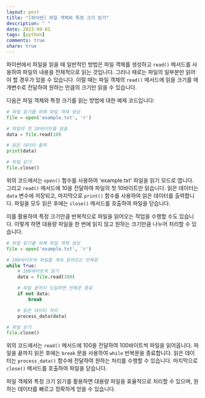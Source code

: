 ```yaml
---
layout: post
title: "[파이썬] 파일 객체와 특정 크기 읽기"
description: " "
date: 2023-09-01
tags: [python]
comments: true
share: true
---
```


파이썬에서 파일을 읽을 때 일반적인 방법은 파일 객체를 생성하고 `read()` 메서드를 사용하여 파일의 내용을 전체적으로 읽는 것입니다. 그러나 때로는 파일의 일부분만 읽어야 할 경우가 있을 수 있습니다. 이럴 때는 파일 객체의 `read()` 메서드에 읽을 크기를 매개변수로 전달하여 원하는 만큼의 크기만 읽을 수 있습니다.

다음은 파일 객체와 특정 크기를 읽는 방법에 대한 예제 코드입니다:

```python
# 파일 읽기를 위해 파일 객체 생성
file = open('example.txt', 'r')

# 파일의 첫 10바이트를 읽음
data = file.read(10)

# 읽은 데이터 출력
print(data)

# 파일 닫기
file.close()
```

위의 코드에서는 `open()` 함수를 사용하여 'example.txt' 파일을 읽기 모드로 엽니다. 그리고 `read()` 메서드에 10을 전달하여 파일의 첫 10바이트만 읽습니다. 읽은 데이터는 `data` 변수에 저장되고, 마지막으로 `print()` 함수를 사용하여 읽은 데이터를 출력합니다. 파일을 모두 읽은 후에는 `close()` 메서드를 호출하여 파일을 닫습니다.

이를 활용하여 특정 크기만큼 반복적으로 파일을 읽어오는 작업을 수행할 수도 있습니다. 이렇게 하면 대용량 파일을 한 번에 읽지 않고 원하는 크기만큼 나누어 처리할 수 있습니다.

```python
# 파일 읽기를 위해 파일 객체 생성
file = open('example.txt', 'r')

# 100바이트씩 파일을 계속 읽어오는 반복문
while True:
    # 100바이트씩 읽기
    data = file.read(100)

    # 파일 끝까지 도달하면 반복문 종료
    if not data:
        break

    # 읽은 데이터 처리
    process_data(data)

# 파일 닫기
file.close()
```

위의 코드에서는 `read()` 메서드에 100을 전달하여 100바이트씩 파일을 읽어옵니다. 파일을 끝까지 읽은 후에는 `break` 문을 사용하여 `while` 반복문을 종료합니다. 읽은 데이터는 `process_data()` 함수에 전달하여 원하는 처리를 수행할 수 있습니다. 마지막으로 `close()` 메서드를 호출하여 파일을 닫습니다.

파일 객체와 특정 크기 읽기를 활용하면 대용량 파일을 효율적으로 처리할 수 있으며, 원하는 데이터를 빠르고 정확하게 얻을 수 있습니다.